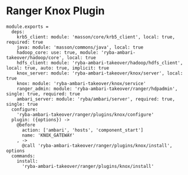 # Ranger Knox Plugin

    module.exports =
      deps:
        krb5_client: module: 'masson/core/krb5_client', local: true, required: true
        java: module: 'masson/commons/java', local: true
        hadoop_core: use: true, module: 'ryba-ambari-takeover/hadoop/core', local: true
        hdfs_client: module: 'ryba-ambari-takeover/hadoop/hdfs_client', local: true, auto: true, implicit: true
        knox_server: module: 'ryba-ambari-takeover/knox/server', local: true
        knox: module: 'ryba-ambari-takeover/knox/service'
        ranger_admin: module: 'ryba-ambari-takeover/ranger/hdpadmin', single: true, required: true
        ambari_server: module: 'ryba/ambari/server', required: true, single: true
      configure:
        'ryba-ambari-takeover/ranger/plugins/knox/configure'
      plugin: ({options}) ->
        @before
          action: ['ambari', 'hosts', 'component_start']
          name: 'KNOX_GATEWAY'
        , ->
          @call 'ryba-ambari-takeover/ranger/plugins/knox/install', options
      commands:
        install:
          'ryba-ambari-takeover/ranger/plugins/knox/install'
